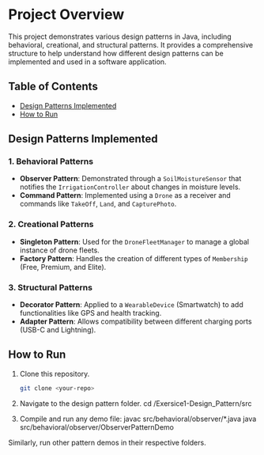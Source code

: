 # Project Overview

This project demonstrates various design patterns in Java, including behavioral, creational, and structural patterns. It provides a comprehensive structure to help understand how different design patterns can be implemented and used in a software application.

## Table of Contents
- [Design Patterns Implemented](#design-patterns-implemented)
- [How to Run](#how-to-run)
## Design Patterns Implemented

### 1. Behavioral Patterns
- **Observer Pattern**: Demonstrated through a `SoilMoistureSensor` that notifies the `IrrigationController` about changes in moisture levels.
- **Command Pattern**: Implemented using a `Drone` as a receiver and commands like `TakeOff`, `Land`, and `CapturePhoto`.

### 2. Creational Patterns
- **Singleton Pattern**: Used for the `DroneFleetManager` to manage a global instance of drone fleets.
- **Factory Pattern**: Handles the creation of different types of `Membership` (Free, Premium, and Elite).

### 3. Structural Patterns
- **Decorator Pattern**: Applied to a `WearableDevice` (Smartwatch) to add functionalities like GPS and health tracking.
- **Adapter Pattern**: Allows compatibility between different charging ports (USB-C and Lightning).

## How to Run

1. Clone this repository.
   ```bash
   git clone <your-repo>

2. Navigate to the design pattern folder.
    cd /Exersice1-Design_Pattern/src

3. Compile and run any demo file:
    javac src/behavioral/observer/*.java
    java src/behavioral/observer/ObserverPatternDemo

Similarly, run other pattern demos in their respective folders.
